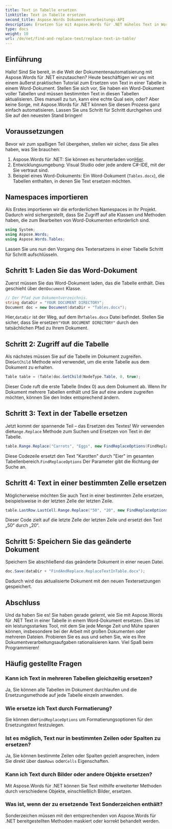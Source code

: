 ```yaml
---
title: Text in Tabelle ersetzen
linktitle: Text in Tabelle ersetzen
second_title: Aspose.Words Dokumentverarbeitungs-API
description: Ersetzen Sie mit Aspose.Words für .NET mühelos Text in Word-Tabellen mit dieser detaillierten Schritt-für-Schritt-Anleitung.
type: docs
weight: 10
url: /de/net/find-and-replace-text/replace-text-in-table/
---
```

## Einführung

Hallo! Sind Sie bereit, in die Welt der Dokumentenautomatisierung mit Aspose.Words für .NET einzutauchen? Heute beschäftigen wir uns mit einem äußerst praktischen Tutorial zum Ersetzen von Text in einer Tabelle in einem Word-Dokument. Stellen Sie sich vor, Sie haben ein Word-Dokument voller Tabellen und müssen bestimmten Text in diesen Tabellen aktualisieren. Dies manuell zu tun, kann eine echte Qual sein, oder? Aber keine Sorge, mit Aspose.Words für .NET können Sie diesen Prozess ganz einfach automatisieren. Lassen Sie uns Schritt für Schritt durchgehen und Sie auf den neuesten Stand bringen!

## Voraussetzungen

Bevor wir zum spaßigen Teil übergehen, stellen wir sicher, dass Sie alles haben, was Sie brauchen:

1.  Aspose.Words für .NET: Sie können es herunterladen von[Hier](https://releases.aspose.com/words/net/).
2. Entwicklungsumgebung: Visual Studio oder jede andere C#-IDE, mit der Sie vertraut sind.
3. Beispiel eines Word-Dokuments: Ein Word-Dokument (`Tables.docx`), die Tabellen enthalten, in denen Sie Text ersetzen möchten.

## Namespaces importieren

Als Erstes importieren wir die erforderlichen Namespaces in Ihr Projekt. Dadurch wird sichergestellt, dass Sie Zugriff auf alle Klassen und Methoden haben, die zum Bearbeiten von Word-Dokumenten erforderlich sind.

```csharp
using System;
using Aspose.Words;
using Aspose.Words.Tables;
```

Lassen Sie uns nun den Vorgang des Textersetzens in einer Tabelle Schritt für Schritt aufschlüsseln.

## Schritt 1: Laden Sie das Word-Dokument

 Zuerst müssen Sie das Word-Dokument laden, das die Tabelle enthält. Dies geschieht über den`Document` Klasse.

```csharp
// Der Pfad zum Dokumentverzeichnis.
string dataDir = "YOUR DOCUMENT DIRECTORY";
Document doc = new Document(dataDir + "Tables.docx");
```

 Hier,`dataDir` ist der Weg, auf dem Ihr`Tables.docx` Datei befindet. Stellen Sie sicher, dass Sie ersetzen`"YOUR DOCUMENT DIRECTORY"` durch den tatsächlichen Pfad zu Ihrem Dokument.

## Schritt 2: Zugriff auf die Tabelle

 Als nächstes müssen Sie auf die Tabelle im Dokument zugreifen. Die`GetChild` Methode wird verwendet, um die erste Tabelle aus dem Dokument zu erhalten.

```csharp
Table table = (Table)doc.GetChild(NodeType.Table, 0, true);
```

Dieser Code ruft die erste Tabelle (Index 0) aus dem Dokument ab. Wenn Ihr Dokument mehrere Tabellen enthält und Sie auf eine andere zugreifen möchten, können Sie den Index entsprechend ändern.

## Schritt 3: Text in der Tabelle ersetzen

 Jetzt kommt der spannende Teil – das Ersetzen des Textes! Wir verwenden die`Range.Replace` Methode zum Suchen und Ersetzen von Text in der Tabelle.

```csharp
table.Range.Replace("Carrots", "Eggs", new FindReplaceOptions(FindReplaceDirection.Forward));
```

 Diese Codezeile ersetzt den Text "Karotten" durch "Eier" im gesamten Tabellenbereich.`FindReplaceOptions` Der Parameter gibt die Richtung der Suche an.

## Schritt 4: Text in einer bestimmten Zelle ersetzen

Möglicherweise möchten Sie auch Text in einer bestimmten Zelle ersetzen, beispielsweise in der letzten Zelle der letzten Zeile.

```csharp
table.LastRow.LastCell.Range.Replace("50", "20", new FindReplaceOptions(FindReplaceDirection.Forward));
```

Dieser Code zielt auf die letzte Zelle der letzten Zeile und ersetzt den Text „50“ durch „20“.

## Schritt 5: Speichern Sie das geänderte Dokument

Speichern Sie abschließend das geänderte Dokument in einer neuen Datei.

```csharp
doc.Save(dataDir + "FindAndReplace.ReplaceTextInTable.docx");
```

Dadurch wird das aktualisierte Dokument mit den neuen Textersetzungen gespeichert.

## Abschluss

Und da haben Sie es! Sie haben gerade gelernt, wie Sie mit Aspose.Words für .NET Text in einer Tabelle in einem Word-Dokument ersetzen. Dies ist ein leistungsstarkes Tool, mit dem Sie jede Menge Zeit und Mühe sparen können, insbesondere bei der Arbeit mit großen Dokumenten oder mehreren Dateien. Probieren Sie es aus und sehen Sie, wie es Ihre Dokumentverarbeitungsaufgaben rationalisieren kann. Viel Spaß beim Programmieren!

## Häufig gestellte Fragen

### Kann ich Text in mehreren Tabellen gleichzeitig ersetzen?
Ja, Sie können alle Tabellen im Dokument durchlaufen und die Ersetzungsmethode auf jede Tabelle einzeln anwenden.

### Wie ersetze ich Text durch Formatierung?
 Sie können die`FindReplaceOptions` um Formatierungsoptionen für den Ersetzungstext festzulegen.

### Ist es möglich, Text nur in bestimmten Zeilen oder Spalten zu ersetzen?
 Ja, Sie können bestimmte Zeilen oder Spalten gezielt ansprechen, indem Sie direkt über das`Rows` oder`Cells` Eigenschaften.

### Kann ich Text durch Bilder oder andere Objekte ersetzen?
Mit Aspose.Words für .NET können Sie Text mithilfe erweiterter Methoden durch verschiedene Objekte, einschließlich Bilder, ersetzen.

### Was ist, wenn der zu ersetzende Text Sonderzeichen enthält?
Sonderzeichen müssen mit den entsprechenden von Aspose.Words für .NET bereitgestellten Methoden maskiert oder korrekt behandelt werden.